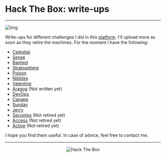 # Hack The Box: write-ups

---

![Img](https://i.ytimg.com/vi/CxtMMgqfXY8/maxresdefault.jpg)

Write-ups for different challenges I did in this [platform](https://www.hackthebox.eu). I'll upload more as soon as they retire the machines. For the moment I have the following:

* [Celestial](https://github.com/diego95root/HackTheBox/tree/master/Celestial)
* [Sense](https://github.com/diego95root/HackTheBox/tree/master/Sense)
* [Bashed](https://github.com/diego95root/HackTheBox/tree/master/Bashed)
* [Stratosphere](https://github.com/diego95root/HackTheBox/tree/master/Stratosphere)
* [Poison](https://github.com/diego95root/HackTheBox/tree/master/Poison)
* [Nibbles](https://github.com/diego95root/HackTheBox/tree/master/Nibbles)
* [Valentine](https://github.com/diego95root/HackTheBox/tree/master/Valentine)
* [Aragog](https://github.com/diego95root/HackTheBox/tree/master/Aragog) (Not written yet)
* [DevOps](https://github.com/diego95root/HackTheBox/tree/master/DevOps)
* [Canape](https://github.com/diego95root/HackTheBox/tree/master/Canape)
* [Sunday](https://github.com/diego95root/HackTheBox/tree/master/Sunday)
* [Jerry](https://github.com/diego95root/HackTheBox/tree/master/Jerry)
* [Secnotes](https://github.com/diego95root/HackTheBox/tree/master/Secnotes) (Not retired yet)
* [Access](https://github.com/diego95root/HackTheBox/tree/master/Access) (Not retired yet)
* [Active](https://github.com/diego95root/HackTheBox/tree/master/Active) (Not retired yet)



I hope you find them useful. In case of advice, feel free to contact me.

---

<p align="center">
<img src="https://www.hackthebox.eu/badge/image/31531" alt="Hack The Box">
</p>
